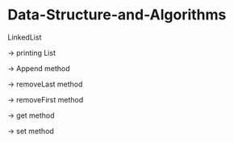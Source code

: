 # Data-Structure-and-Algorithms

LinkedList 

-> printing List

-> Append method

-> removeLast method

-> removeFirst method

-> get method

-> set method

